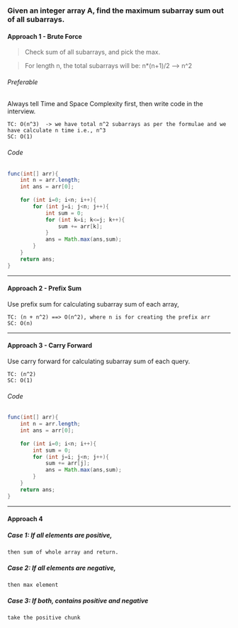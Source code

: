 ### Given an integer array A, find the maximum subarray sum out of all subarrays.

#### Approach 1 - Brute Force

> Check sum of all subarrays, and pick the max.

> For length n, the total subarrays will be: n*(n+1)/2 --> n^2

###### Preferable
Always tell Time and Space Complexity first, then write code in the interview.

```
TC: O(n^3)  -> we have total n^2 subarrays as per the formulae and we have calculate n time i.e., n^3
SC: O(1)
```

###### Code

```java
func(int[] arr){
	int n = arr.length;
	int ans = arr[0];
	
	for (int i=0; i<n; i++){
		for (int j=i; j<n; j++){
			int sum = 0;
			for (int k=i; k<=j; k++){
				sum += arr[k];
			}
			ans = Math.max(ans,sum);
		}
	}
	return ans;
}
```

---
#### Approach 2 - Prefix Sum

Use prefix sum for calculating subarray sum of each array,

```
TC: (n + n^2) ==> O(n^2), where n is for creating the prefix arr
SC: O(n)
```

---
#### Approach 3 - Carry Forward

Use carry forward for calculating subarray sum of each query.

```
TC: (n^2) 
SC: O(1)
```
###### Code

```java
func(int[] arr){
	int n = arr.length;
	int ans = arr[0];
	
	for (int i=0; i<n; i++){
		int sum = 0;
		for (int j=i; j<n; j++){
			sum += arr[j];
			ans = Math.max(ans,sum);
		}
	}
	return ans;
}
```

---
#### Approach 4
##### Case 1: If all elements are positive, 
	then sum of whole array and return.
##### Case 2: If all elements are negative, 
	then max element
##### Case 3: If both, contains positive and negative
	take the positive chunk
